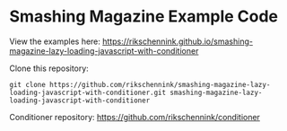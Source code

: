 # Smashing Magazine Example Code

View the examples here:
https://rikschennink.github.io/smashing-magazine-lazy-loading-javascript-with-conditioner

Clone this repository:
```
git clone https://github.com/rikschennink/smashing-magazine-lazy-loading-javascript-with-conditioner.git smashing-magazine-lazy-loading-javascript-with-conditioner
```

Conditioner repository:
https://github.com/rikschennink/conditioner
